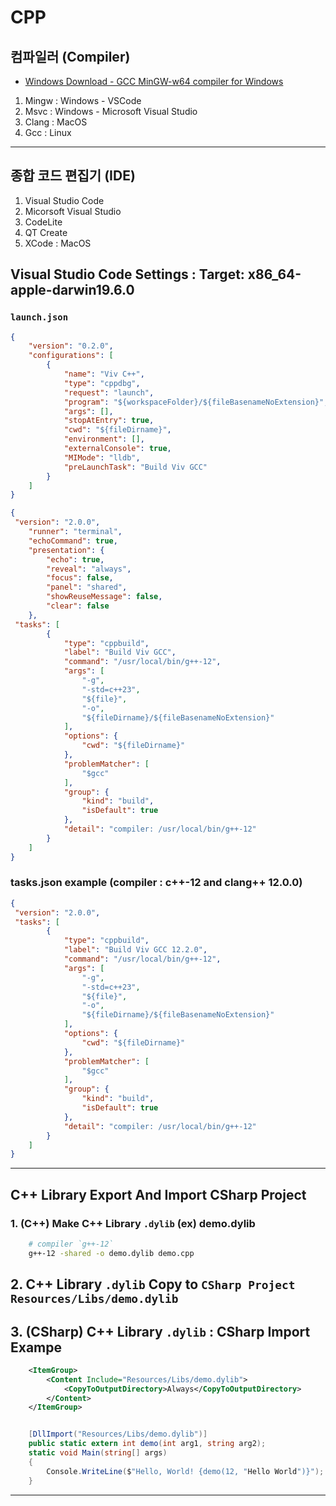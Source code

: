 # CPP

## 컴파일러 (Compiler)

- [Windows Download - GCC MinGW-w64 compiler for Windows](https://winlibs.com/)

1. Mingw : Windows - VSCode
2. Msvc : Windows - Microsoft Visual Studio
3. Clang : MacOS
4. Gcc : Linux

---

## 종합 코드 편집기 (IDE)

1. Visual Studio Code
2. Micorsoft Visual Studio
3. CodeLite
4. QT Create
5. XCode : MacOS

## Visual Studio Code Settings : Target: x86_64-apple-darwin19.6.0

### `launch.json`

```json
{
    "version": "0.2.0",
    "configurations": [
        {
            "name": "Viv C++",
            "type": "cppdbg",
            "request": "launch",
            "program": "${workspaceFolder}/${fileBasenameNoExtension}",
            "args": [],
            "stopAtEntry": true,
            "cwd": "${fileDirname}",
            "environment": [],
            "externalConsole": true,
            "MIMode": "lldb",
            "preLaunchTask": "Build Viv GCC"
        }
    ]
}
```

```json
{
 "version": "2.0.0",
    "runner": "terminal",
    "echoCommand": true,
    "presentation": {
        "echo": true,
        "reveal": "always",
        "focus": false,
        "panel": "shared",
        "showReuseMessage": false,
        "clear": false
    },
 "tasks": [
        {
            "type": "cppbuild",
            "label": "Build Viv GCC",
            "command": "/usr/local/bin/g++-12",
            "args": [
                "-g",
                "-std=c++23",
                "${file}",
                "-o",
                "${fileDirname}/${fileBasenameNoExtension}"
            ],
            "options": {
                "cwd": "${fileDirname}"
            },
            "problemMatcher": [
                "$gcc"
            ],
            "group": {
                "kind": "build",
                "isDefault": true
            },
            "detail": "compiler: /usr/local/bin/g++-12"
        }
    ]
}
```

### tasks.json example (compiler : c++-12 and clang++ 12.0.0)

```json
{
 "version": "2.0.0",
 "tasks": [
        {
            "type": "cppbuild",
            "label": "Build Viv GCC 12.2.0",
            "command": "/usr/local/bin/g++-12",
            "args": [
                "-g",
                "-std=c++23",
                "${file}",
                "-o",
                "${fileDirname}/${fileBasenameNoExtension}"
            ],
            "options": {
                "cwd": "${fileDirname}"
            },
            "problemMatcher": [
                "$gcc"
            ],
            "group": {
                "kind": "build",
                "isDefault": true
            },
            "detail": "compiler: /usr/local/bin/g++-12"
        }
    ]
}

```

---

## C++ Library Export And Import CSharp Project

### 1. (C++) Make C++ Library `.dylib`  (ex) demo.dylib

```bash
    # compiler `g++-12` 
    g++-12 -shared -o demo.dylib demo.cpp
```

## 2. C++ Library `.dylib` Copy to `CSharp Project Resources/Libs/demo.dylib`

## 3. (CSharp) C++ Library `.dylib` : CSharp Import Exampe

```xml
    <ItemGroup>
        <Content Include="Resources/Libs/demo.dylib">
            <CopyToOutputDirectory>Always</CopyToOutputDirectory>
        </Content>
    </ItemGroup>

```

```csharp

    [DllImport("Resources/Libs/demo.dylib")]
    public static extern int demo(int arg1, string arg2);
    static void Main(string[] args)
    {
        Console.WriteLine($"Hello, World! {demo(12, "Hello World")}");
    }

```

---
